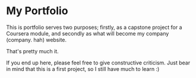 # My Portfolio

This is portfolio serves two purposes; firstly, as a capstone project for a Coursera module, and secondly as what will become my company (company. hah) website.

That's pretty much it.

If you end up here, please feel free to give constructive criticism. Just bear in mind that this is a first project, so I still have much to learn :)
